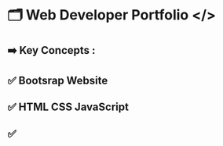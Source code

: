 # 🗂️ Web Developer Portfolio </>
## ➡️ Key Concepts :
## ✅ Bootsrap Website
## ✅ HTML CSS JavaScript
## ✅ 
